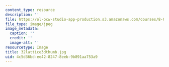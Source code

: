 ```yaml
---
content_type: resource
description: ''
file: https://ol-ocw-studio-app-production.s3.amazonaws.com/courses/8-02t-electricity-and-magnetism-spring-2005/4c5d36bdee4282478eeb9b891aa753a9_32lattice3dthumb.jpg
file_type: image/jpeg
image_metadata:
  caption: ''
  credit: ''
  image-alt: ''
resourcetype: Image
title: 32lattice3dthumb.jpg
uid: 4c5d36bd-ee42-8247-8eeb-9b891aa753a9
---
```

